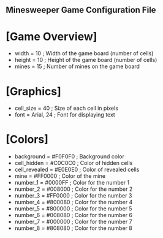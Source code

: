 ## Minesweeper Game Configuration File

# [Game Overview]

- width = 10	; Width of the game board (number of cells)
- height = 10	; Height of the game board (number of cells)
- mines = 15	; Number of mines on the game board

# [Graphics]

- cell_size = 40	; Size of each cell in pixels
- font = Arial, 24	; Font for displaying text

# [Colors]

- background = #F0F0F0		; Background color
- cell_hidden = #C0C0C0		; Color of hidden cells
- cell_revealed = #E0E0E0	; Color of revealed cells
- mine = #FF0000		; Color of the mine
- number_1 = #0000FF		; Color for the number 1
- number_2 = #008000		; Color for the number 2
- number_3 = #FF0000		; Color for the number 3
- number_4 = #800080		; Color for the number 4
- number_5 = #800000		; Color for the number 5
- number_6 = #008080		; Color for the number 6
- number_7 = #000000		; Color for the number 7
- number_8 = #808080		; Color for the number 8
